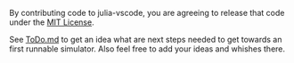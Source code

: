 By contributing code to julia-vscode, you are agreeing to release that code
under the [MIT License](https://github.com/JuliaEditorSupport/julia-vscode/blob/master/LICENSE).

See [ToDo.md](https://servant-om.fh-bielefeld.de/gitlab/AnHeuermann/FMU_JL_Simulator/blob/master/ToDo.md) to get an idea what are next steps needed to get towards an first
runnable simulator.
Also feel free to add your ideas and whishes there.
